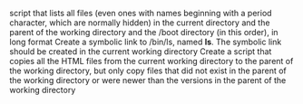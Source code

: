 script that lists all files (even ones with names beginning with a period character, which are normally hidden) in the current directory and the parent of the working directory and the /boot directory (in this order), in long format
Create a symbolic link to /bin/ls, named __ls__. The symbolic link should be created in the current working directory
Create a script that copies all the HTML files from the current working directory to the parent of the working directory, but only copy files that did not exist in the parent of the working directory or were newer than the versions in the parent of the working directory
